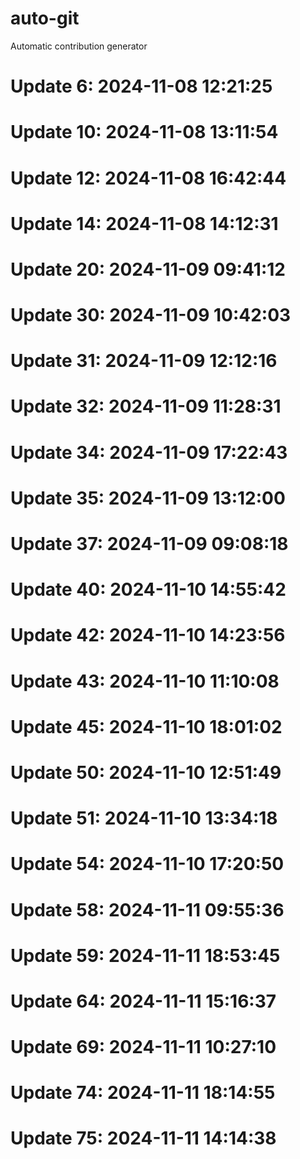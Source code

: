 # auto-git

Automatic contribution generator

# Update 6: 2024-11-08 12:21:25

# Update 10: 2024-11-08 13:11:54

# Update 12: 2024-11-08 16:42:44

# Update 14: 2024-11-08 14:12:31

# Update 20: 2024-11-09 09:41:12

# Update 30: 2024-11-09 10:42:03

# Update 31: 2024-11-09 12:12:16

# Update 32: 2024-11-09 11:28:31

# Update 34: 2024-11-09 17:22:43

# Update 35: 2024-11-09 13:12:00

# Update 37: 2024-11-09 09:08:18

# Update 40: 2024-11-10 14:55:42

# Update 42: 2024-11-10 14:23:56

# Update 43: 2024-11-10 11:10:08

# Update 45: 2024-11-10 18:01:02

# Update 50: 2024-11-10 12:51:49

# Update 51: 2024-11-10 13:34:18

# Update 54: 2024-11-10 17:20:50

# Update 58: 2024-11-11 09:55:36

# Update 59: 2024-11-11 18:53:45

# Update 64: 2024-11-11 15:16:37

# Update 69: 2024-11-11 10:27:10

# Update 74: 2024-11-11 18:14:55

# Update 75: 2024-11-11 14:14:38
